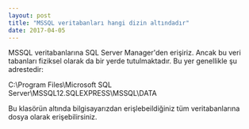 ```yaml
---
layout: post
title: "MSSQL veritabanları hangi dizin altındadır"
date: 2017-04-05
---
```


MSSQL veritabanlarına SQL Server Manager'den erişiriz. Ancak bu veri tabanları fiziksel olarak da bir yerde tutulmaktadır. Bu yer genellikle şu adrestedir:

C:\\Program Files\\Microsoft SQL Server\\MSSQL12.SQLEXPRESS\\MSSQL\\DATA

Bu klasörün altında bilgisayarızdan erişlebeildiğiniz tüm veritabanlarına dosya olarak erişebilirsiniz.
